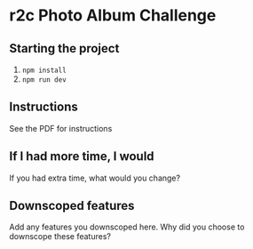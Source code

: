 # r2c Photo Album Challenge

## Starting the project

1. `npm install`
2. `npm run dev`

## Instructions

See the PDF for instructions

## If I had more time, I would

If you had extra time, what would you change?

## Downscoped features

Add any features you downscoped here. Why did you choose to downscope these features?
